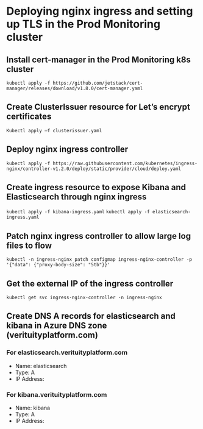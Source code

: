 # Deploying nginx ingress and setting up TLS in the Prod Monitoring cluster

## Install cert-manager in the Prod Monitoring k8s cluster
`kubectl apply -f https://github.com/jetstack/cert-manager/releases/download/v1.8.0/cert-manager.yaml`

## Create ClusterIssuer resource for Let’s encrypt certificates
`Kubectl apply –f clusterissuer.yaml`

## Deploy nginx ingress controller
`kubectl apply -f https://raw.githubusercontent.com/kubernetes/ingress-nginx/controller-v1.2.0/deploy/static/provider/cloud/deploy.yaml`

## Create ingress resource to expose Kibana and Elasticsearch through nginx ingress
`kubectl apply -f kibana-ingress.yaml`
`kubectl apply -f elasticsearch-ingress.yaml`

## Patch nginx ingress controller to allow large log files to flow
`kubectl -n ingress-nginx patch configmap ingress-nginx-controller -p '{"data": {"proxy-body-size": "5tb"}}'`

## Get the external IP of the ingress controller
`kubectl get svc ingress-nginx-controller -n ingress-nginx`

## Create DNS A records for elasticsearch and kibana in Azure DNS zone (verituityplatform.com)

### For elasticsearch.verituityplatform.com
- Name: elasticsearch
- Type: A
- IP Address: <external ip of ingress controller>

### For kibana.verituityplatform.com
- Name: kibana
- Type: A
- IP Address: <external ip of ingress controller>
